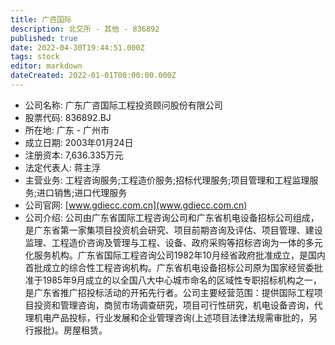 ```yaml
---
title: 广咨国际
description: 北交所 - 其他 - 836892
published: true
date: 2022-04-30T19:44:51.000Z
tags: stock
editor: markdown
dateCreated: 2022-01-01T00:00:00.000Z
---
```


- 公司名称: 广东广咨国际工程投资顾问股份有限公司
- 股票代码: 836892.BJ
- 所在地: 广东 - 广州市
- 成立日期: 2003年01月24日
- 注册资本: 7,636.335万元
- 法定代表人: 蒋主浮
- 主营业务: 工程咨询服务;工程造价服务;招标代理服务;项目管理和工程监理服务;进口销售;进口代理服务
- 公司官网: [www.gdiecc.com.cn](www.gdiecc.com.cn)
- 公司介绍: 公司由广东省国际工程咨询公司和广东省机电设备招标公司组成，是广东省第一家集项目投资机会研究、项目前期咨询及评估、项目管理、建设监理、工程造价咨询及管理与工程、设备、政府采购等招标咨询为一体的多元化服务机构。广东省国际工程咨询公司1982年10月经省政府批准成立，是国内首批成立的综合性工程咨询机构。广东省机电设备招标公司原为国家经贸委批准于1985年9月成立的以全国八大中心城市命名的区域性专职招标机构之一，是广东省推广招投标活动的开拓先行者。公司主要经营范围：提供国际工程项目投资和管理咨询，商贸市场调查研究，项目可行性研究，机电设备咨询，代理机电产品投标，行业发展和企业管理咨询(上述项目法律法规需审批的，另行报批)。房屋租赁。


